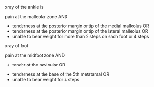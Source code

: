 xray of the ankle is 

pain at the malleolar zone AND 

- tenderness at the posterior margin or tip of the medial malleolus 
OR
- tenderness at the posterior margin or tip of the lateral malleolus 
OR
- unable to bear weight for more than 2 steps on each foot or 4 steps 

xray of foot 

pain at the midfoot zone AND 

* tender at the navicular 
OR
- tenderness at the base of the 5th metatarsal 
OR
- unable to bear weight for 4 steps 


